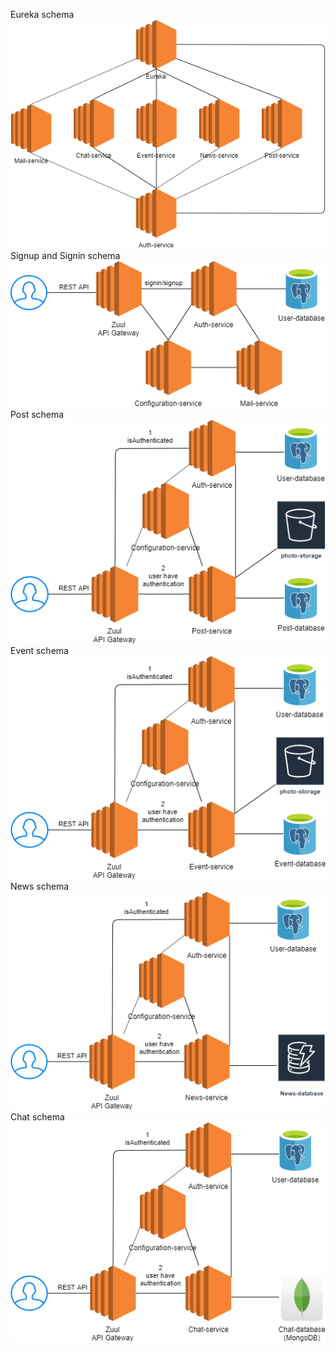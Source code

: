 Eureka schema  
![eureka schema](architecture/eureka.png)  
Signup and Signin schema  
![signup,signin schema](architecture/signupSignin.png)  
Post schema  
![post schema](architecture/post.png)  
Event schema  
![event schema](architecture/event.png)  
News schema  
![news schema](architecture/news.png)  
Chat schema  
![chat schema](architecture/chat.png)  